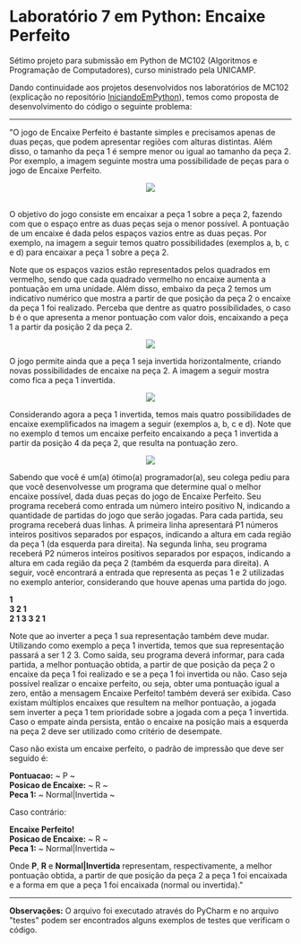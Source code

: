 # Laboratório 7 em Python: Encaixe Perfeito

Sétimo projeto para submissão em Python de MC102 (Algoritmos e Programação de Computadores), curso ministrado pela UNICAMP.

Dando continuidade aos projetos desenvolvidos nos laboratórios de MC102 (explicação no repositório [IniciandoEmPython](https://github.com/laratoledom/IniciandoEmPython/blob/main/README.md)), temos como proposta de desenvolvimento do código o seguinte problema:
_________________________________________________________________________________________________________________________________________________________________________

"O jogo de Encaixe Perfeito é bastante simples e precisamos apenas de duas peças, que podem apresentar regiões com alturas distintas. Além disso, o tamanho da peça 1 é sempre menor ou igual ao tamanho da peça 2. Por exemplo, a imagem seguinte mostra uma possibilidade de peças para o jogo de Encaixe Perfeito.

<p align="center">
  <img src="https://media.discordapp.net/attachments/1004187806345740310/1004410158476169336/2022-08-03_2.png" />
</p>

<br>
O objetivo do jogo consiste em encaixar a peça 1 sobre a peça 2, fazendo com que o espaço entre as duas peças seja o menor possível. 
A pontuação de um encaixe é dada pelos espaços vazios entre as duas peças. Por exemplo, na imagem a seguir temos quatro possibilidades (exemplos a, b, c e d) para encaixar a peça 1 sobre a peça 2. 

Note que os espaços vazios estão representados pelos quadrados em vermelho, sendo que cada quadrado vermelho no encaixe aumenta a pontuação em uma unidade. Além disso, embaixo da peça 2 temos um indicativo numérico que mostra a partir de que posição da peça 2 o encaixe da peça 1 foi realizado. Perceba que dentre as quatro possibilidades, o caso b é o que apresenta a menor pontuação com valor dois, encaixando a peça 1 a partir da posição 2 da peça 2.

<p align="center">
  <img src="https://media.discordapp.net/attachments/1004187806345740310/1004409510393299014/2022-08-03_1.png" />
  
O jogo permite ainda que a peça 1 seja invertida horizontalmente, criando novas possibilidades de encaixe na peça 2. A imagem a seguir mostra como fica a peça 1 invertida.

<p align="center">
  <img src="https://media.discordapp.net/attachments/1004187806345740310/1004412533484036106/2022-08-03_3.png" />
  
Considerando agora a peça 1 invertida, temos mais quatro possibilidades de encaixe exemplificados na imagem a seguir (exemplos a, b, c e d). Note que no exemplo d temos um encaixe perfeito encaixando a peça 1 invertida a partir da posição 4 da peça 2, que resulta na pontuação zero.
  
<p align="center">
  <img src="https://media.discordapp.net/attachments/1004187806345740310/1004412583018766467/2022-08-03_4.png" />
  
Sabendo que você é um(a) ótimo(a) programador(a), seu colega pediu para que você desenvolvesse um programa que determine qual o melhor encaixe possível, dada duas peças do jogo de Encaixe Perfeito. Seu programa receberá como entrada um número inteiro positivo N, indicando a quantidade de partidas do jogo que serão jogadas. Para cada partida, seu programa receberá duas linhas. A primeira linha apresentará P1 números inteiros positivos separados por espaços, indicando a altura em cada região da peça 1 (da esquerda para direita). Na segunda linha, seu programa receberá P2 números inteiros positivos separados por espaços, indicando a altura em cada região da peça 2 (também da esquerda para direita). A seguir, você encontrará a entrada que representa as peças 1 e 2 utilizadas no exemplo anterior, considerando que houve apenas uma partida do jogo.<br>

<b>1 <br>
3 2 1 <br>
2 1 3 3 2 1 </b><br>

Note que ao inverter a peça 1 sua representação também deve mudar. Utilizando como exemplo a peça 1 invertida, temos que sua representação passará a ser 1 2 3.
Como saída, seu programa deverá informar, para cada partida, a melhor pontuação obtida, a partir de que posição da peça 2 o encaixe da peça 1 foi realizado e se a peça 1 foi invertida ou não. Caso seja possível realizar o encaixe perfeito, ou seja, obter uma pontuação igual a zero, então a mensagem Encaixe Perfeito! também deverá ser exibida. Caso existam múltiplos encaixes que resultem na melhor pontuação, a jogada sem inverter a peça 1 tem prioridade sobre a jogada com a peça 1 invertida. Caso o empate ainda persista, então o encaixe na posição mais a esquerda na peça 2 deve ser utilizado como critério de desempate.

Caso não exista um encaixe perfeito, o padrão de impressão que deve ser seguido é:

<b>Pontuacao:</b> ~ P ~ <br>
<b>Posicao de Encaixe:</b> ~ R ~ <br>
<b>Peca 1:</b> ~ Normal|Invertida ~

Caso contrário:
  
<b>Encaixe Perfeito! <br>
Posicao de Encaixe:</b> ~ R ~ <br>
<b>Peca 1:</b> ~ Normal|Invertida ~

Onde <b>P</b>, <b>R</b> e <b>Normal|Invertida</b> representam, respectivamente, a melhor pontuação obtida, a partir de que posição da peça 2 a peça 1 foi encaixada e a forma em que a peça 1 foi encaixada (normal ou invertida)."
_______________________________________________________________________________________________________________________________________________________________________

<b>Observações:</b>
O arquivo foi executado através do PyCharm e no arquivo "testes" podem ser encontrados alguns exemplos de testes que verificam o código.
